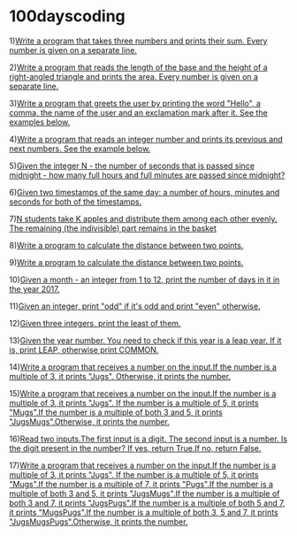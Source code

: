 # 100dayscoding

1)[Write a program that takes three numbers and prints their sum. Every number is given on a separate line.](1.1.md)



2)[Write a program that reads the length of the base and the height of a right-angled triangle and prints the area. Every number is given on a separate line.](1.2.md)

3)[Write a program that greets the user by printing the word "Hello", a comma, the name of the user and an exclamation mark after it. See the examples below.](1.3.md)

4)[Write a program that reads an integer number and prints its previous and next numbers. See the example below.](1.4.md)


5)[Given the integer N - the number of seconds that is passed since midnight - how many full hours and full minutes are passed since midnight?](1.6.md)


6)[Given two timestamps of the same day: a number of hours, minutes and seconds for both of the timestamps. ](1.7.md)

7)[N students take K apples and distribute them among each other evenly. The remaining (the indivisible) part remains in the basket](1.5.md)


8)[Write a program to calculate the distance between two points.](1.8.md)

9)[Write a program to calculate the distance between two points.](2.5.md)

10)[Given a month - an integer from 1 to 12, print the number of days in it in the year 2017.](3.9.md)

11)[Given an integer, print "odd" if it's odd and print "even" otherwise.](3.1.md)

12)[Given three integers, print the least of them.](3.8.md)

13)[Given the year number. You need to check if this year is a leap year. If it is, print LEAP, otherwise print COMMON.](3.j.md)

14)[Write a program that receives a number on the input.If the number is a multiple of 3, it prints "Jugs". Otherwise, it prints the number.](3.P.md)

15)[Write a program that receives a number on the input.If the number is a multiple of 3, it prints "Jugs". If the number is a multiple of 5, it prints "Mugs".If the number is a multiple of both 3 and 5, it prints "JugsMugs".Otherwise, it prints the number.](3.Q.md)

16)[Read two inputs.The first input is a digit. The second input is a number. Is the digit present in the number? If yes, return True.If no, return False.](5.D.md)

17)[Write a program that receives a number on the input.If the number is a multiple of 3, it prints "Jugs". If the number is a multiple of 5, it prints "Mugs".If the number is a multiple of 7, it prints "Pugs".If the number is a multiple of both 3 and 5, it prints "JugsMugs".If the number is a multiple of both 3 and 7, it prints "JugsPugs".If the number is a multiple of both 5 and 7, it prints "MugsPugs".If the number is a multiple of both 3, 5 and 7, it prints "JugsMugsPugs".Otherwise, it prints the number.](3.R.md)
